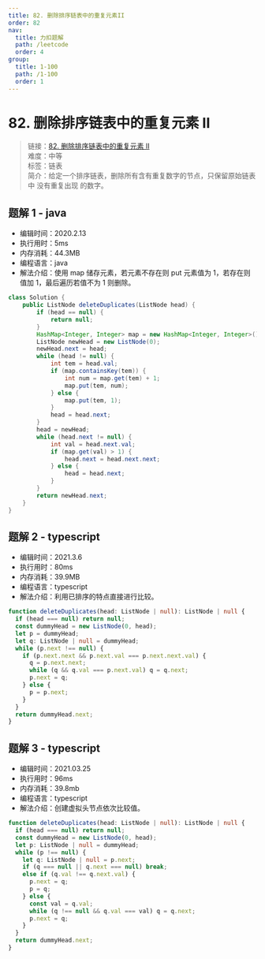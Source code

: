```yaml
---
title: 82. 删除排序链表中的重复元素II
order: 82
nav:
  title: 力扣题解
  path: /leetcode
  order: 4
group:
  title: 1-100
  path: /1-100
  order: 1
---
```


# 82. 删除排序链表中的重复元素 II

> 链接：[82. 删除排序链表中的重复元素 II](https://leetcode-cn.com/problems/remove-duplicates-from-sorted-list-ii/)  
> 难度：中等  
> 标签：链表  
> 简介：给定一个排序链表，删除所有含有重复数字的节点，只保留原始链表中 没有重复出现 的数字。

## 题解 1 - java

- 编辑时间：2020.2.13
- 执行用时：5ms
- 内存消耗：44.3MB
- 编程语言：java
- 解法介绍：使用 map 储存元素，若元素不存在则 put 元素值为 1，若存在则值加 1，最后遍历若值不为 1 则删除。

```java
class Solution {
    public ListNode deleteDuplicates(ListNode head) {
        if (head == null) {
			return null;
		}
		HashMap<Integer, Integer> map = new HashMap<Integer, Integer>();
		ListNode newHead = new ListNode(0);
		newHead.next = head;
		while (head != null) {
			int tem = head.val;
			if (map.containsKey(tem)) {
				int num = map.get(tem) + 1;
				map.put(tem, num);
			} else {
				map.put(tem, 1);
			}
			head = head.next;
		}
		head = newHead;
		while (head.next != null) {
			int val = head.next.val;
			if (map.get(val) > 1) {
				head.next = head.next.next;
			} else {
				head = head.next;
			}
		}
		return newHead.next;
    }
}
```

## 题解 2 - typescript

- 编辑时间：2021.3.6
- 执行用时：80ms
- 内存消耗：39.9MB
- 编程语言：typescript
- 解法介绍：利用已排序的特点直接进行比较。

```typescript
function deleteDuplicates(head: ListNode | null): ListNode | null {
  if (head === null) return null;
  const dummyHead = new ListNode(0, head);
  let p = dummyHead;
  let q: ListNode | null = dummyHead;
  while (p.next !== null) {
    if (p.next.next && p.next.val === p.next.next.val) {
      q = p.next.next;
      while (q && q.val === p.next.val) q = q.next;
      p.next = q;
    } else {
      p = p.next;
    }
  }
  return dummyHead.next;
}
```

## 题解 3 - typescript

- 编辑时间：2021.03.25
- 执行用时：96ms
- 内存消耗：39.8mb
- 编程语言：typescript
- 解法介绍：创建虚拟头节点依次比较值。

```typescript
function deleteDuplicates(head: ListNode | null): ListNode | null {
  if (head === null) return null;
  const dummyHead = new ListNode(0, head);
  let p: ListNode | null = dummyHead;
  while (p !== null) {
    let q: ListNode | null = p.next;
    if (q === null || q.next === null) break;
    else if (q.val !== q.next.val) {
      p.next = q;
      p = q;
    } else {
      const val = q.val;
      while (q !== null && q.val === val) q = q.next;
      p.next = q;
    }
  }
  return dummyHead.next;
}
```

